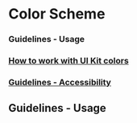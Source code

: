 
# Color Scheme

### Guidelines - Usage
### [How to work with UI Kit colors](../how-to-work-with-ui-kit-colors)
### [Guidelines - Accessibility](../guidelines-accessibility)

</hr>

## Guidelines - Usage